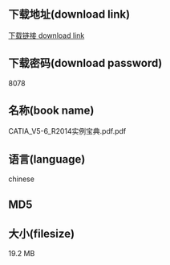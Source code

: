## 下载地址(download link)
[下载链接 download link](https://tutu365.netlify.app/?s=CATIA_V5-6_R2014%E5%AE%9E%E4%BE%8B%E5%AE%9D%E5%85%B8.pdf)

## 下载密码(download password)
8078

## 名称(book name)
CATIA_V5-6_R2014实例宝典.pdf.pdf

## 语言(language)
chinese

## MD5


## 大小(filesize)
19.2 MB

